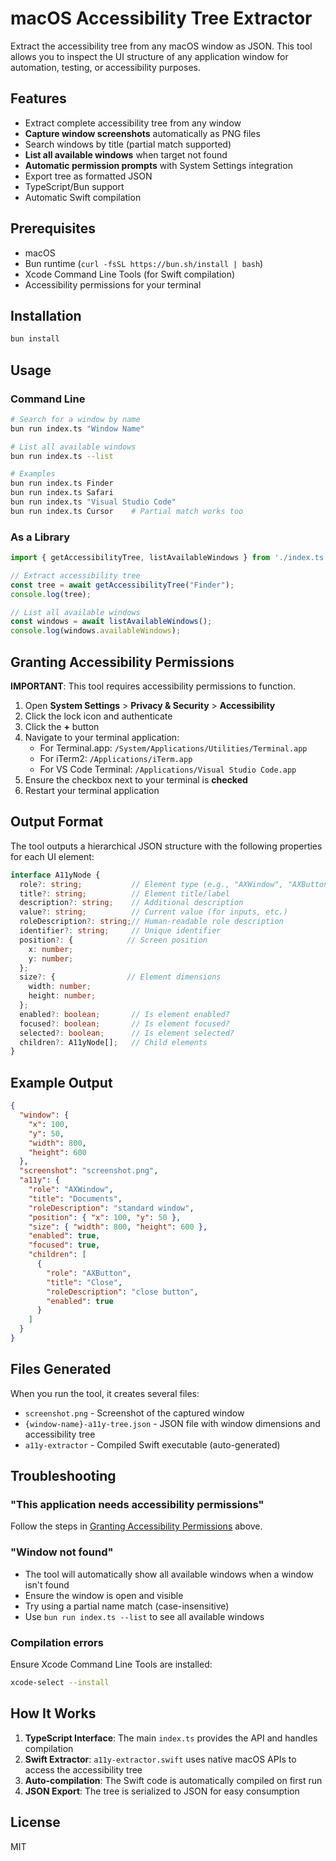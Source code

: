 # macOS Accessibility Tree Extractor

Extract the accessibility tree from any macOS window as JSON. This tool allows you to inspect the UI structure of any application window for automation, testing, or accessibility purposes.

## Features

- Extract complete accessibility tree from any window
- **Capture window screenshots** automatically as PNG files
- Search windows by title (partial match supported)
- **List all available windows** when target not found
- **Automatic permission prompts** with System Settings integration
- Export tree as formatted JSON
- TypeScript/Bun support
- Automatic Swift compilation

## Prerequisites

- macOS
- Bun runtime (`curl -fsSL https://bun.sh/install | bash`)
- Xcode Command Line Tools (for Swift compilation)
- Accessibility permissions for your terminal

## Installation

```bash
bun install
```

## Usage

### Command Line

```bash
# Search for a window by name
bun run index.ts "Window Name"

# List all available windows
bun run index.ts --list

# Examples
bun run index.ts Finder
bun run index.ts Safari
bun run index.ts "Visual Studio Code"
bun run index.ts Cursor    # Partial match works too
```

### As a Library

```typescript
import { getAccessibilityTree, listAvailableWindows } from './index.ts';

// Extract accessibility tree
const tree = await getAccessibilityTree("Finder");
console.log(tree);

// List all available windows
const windows = await listAvailableWindows();
console.log(windows.availableWindows);
```

## Granting Accessibility Permissions

**IMPORTANT**: This tool requires accessibility permissions to function.

1. Open **System Settings** > **Privacy & Security** > **Accessibility**
2. Click the lock icon and authenticate
3. Click the **+** button
4. Navigate to your terminal application:
   - For Terminal.app: `/System/Applications/Utilities/Terminal.app`
   - For iTerm2: `/Applications/iTerm.app`
   - For VS Code Terminal: `/Applications/Visual Studio Code.app`
5. Ensure the checkbox next to your terminal is **checked**
6. Restart your terminal application

## Output Format

The tool outputs a hierarchical JSON structure with the following properties for each UI element:

```typescript
interface A11yNode {
  role?: string;           // Element type (e.g., "AXWindow", "AXButton")
  title?: string;          // Element title/label
  description?: string;    // Additional description
  value?: string;          // Current value (for inputs, etc.)
  roleDescription?: string;// Human-readable role description
  identifier?: string;     // Unique identifier
  position?: {            // Screen position
    x: number;
    y: number;
  };
  size?: {                // Element dimensions
    width: number;
    height: number;
  };
  enabled?: boolean;       // Is element enabled?
  focused?: boolean;       // Is element focused?
  selected?: boolean;      // Is element selected?
  children?: A11yNode[];   // Child elements
}
```

## Example Output

```json
{
  "window": {
    "x": 100,
    "y": 50,
    "width": 800,
    "height": 600
  },
  "screenshot": "screenshot.png",
  "a11y": {
    "role": "AXWindow",
    "title": "Documents",
    "roleDescription": "standard window",
    "position": { "x": 100, "y": 50 },
    "size": { "width": 800, "height": 600 },
    "enabled": true,
    "focused": true,
    "children": [
      {
        "role": "AXButton",
        "title": "Close",
        "roleDescription": "close button",
        "enabled": true
      }
    ]
  }
}
```

## Files Generated

When you run the tool, it creates several files:

- `screenshot.png` - Screenshot of the captured window
- `{window-name}-a11y-tree.json` - JSON file with window dimensions and accessibility tree
- `a11y-extractor` - Compiled Swift executable (auto-generated)

## Troubleshooting

### "This application needs accessibility permissions"

Follow the steps in [Granting Accessibility Permissions](#granting-accessibility-permissions) above.

### "Window not found"

- The tool will automatically show all available windows when a window isn't found
- Ensure the window is open and visible
- Try using a partial name match (case-insensitive)
- Use `bun run index.ts --list` to see all available windows

### Compilation errors

Ensure Xcode Command Line Tools are installed:
```bash
xcode-select --install
```

## How It Works

1. **TypeScript Interface**: The main `index.ts` provides the API and handles compilation
2. **Swift Extractor**: `a11y-extractor.swift` uses native macOS APIs to access the accessibility tree
3. **Auto-compilation**: The Swift code is automatically compiled on first run
4. **JSON Export**: The tree is serialized to JSON for easy consumption

## License

MIT